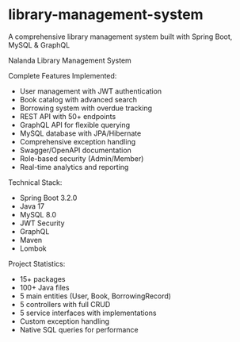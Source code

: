 # library-management-system
 A comprehensive library management system built with Spring Boot, MySQL &amp; GraphQL


 
Nalanda Library Management System

 Complete Features Implemented:
- User management with JWT authentication
- Book catalog with advanced search
- Borrowing system with overdue tracking
- REST API with 50+ endpoints  
- GraphQL API for flexible querying
- MySQL database with JPA/Hibernate
- Comprehensive exception handling
- Swagger/OpenAPI documentation
- Role-based security (Admin/Member)
- Real-time analytics and reporting

 Technical Stack:
- Spring Boot 3.2.0
- Java 17
- MySQL 8.0
- JWT Security
- GraphQL
- Maven
- Lombok

 Project Statistics:
- 15+ packages
- 100+ Java files
- 5 main entities (User, Book, BorrowingRecord)
- 5 controllers with full CRUD
- 5 service interfaces with implementations
- Custom exception handling
- Native SQL queries for performance
